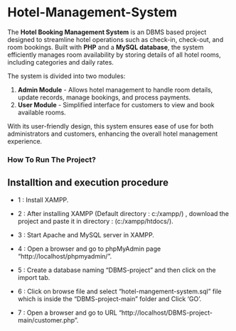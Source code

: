 # Hotel-Management-System
The **Hotel Booking Management System** is an DBMS based project designed to streamline hotel operations such as check-in, check-out, and room bookings. Built with **PHP** and a **MySQL database**, the system efficiently manages room availability by storing details of all hotel rooms, including categories and daily rates. 

The system is divided into two modules:  
1. **Admin Module** - Allows hotel management to handle room details, update records, manage bookings, and process payments.  
2. **User Module** - Simplified interface for customers to view and book available rooms.

With its user-friendly design, this system ensures ease of use for both administrators and customers, enhancing the overall hotel management experience.

### How To Run The Project?

## Installtion and execution procedure

 - 1 : Install XAMPP.
 
 - 2 : After installing XAMPP (Default directory : c:/xampp/) , download the project and paste it in directory : (c:/xampp/htdocs/).
 
 - 3 : Start Apache and MySQL server in XAMPP.
 
 - 4 : Open a browser and go to phpMyAdmin page “http://localhost/phpmyadmin/”.
 
 - 5 : Create a database naming “DBMS-project” and then click on the import tab.
 
 - 6 : Click on browse file and select “hotel-mangement-system.sql” file which is inside the “DBMS-project-main” folder and Click ‘GO’.
 
 - 7 : Open a browser and go to URL “http://localhost/DBMS-project-main/customer.php”.